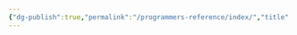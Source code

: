 ```yaml
---
{"dg-publish":true,"permalink":"/programmers-reference/index/","title":"Programmers' Reference"}
---
```



